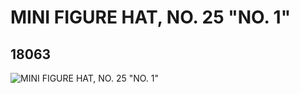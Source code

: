 # MINI FIGURE HAT, NO. 25 "NO. 1"
## 18063
![MINI FIGURE HAT, NO. 25 "NO. 1"](https://lc-www-live-s.legocdn.com/media/bricks/5/2/6078562.jpg)